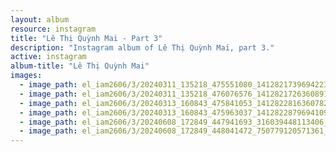 ```yaml
---
layout: album
resource: instagram
title: "Lê Thị Quỳnh Mai - Part 3"
description: "Instagram album of Lê Thị Quỳnh Mai, part 3."
active: instagram
album-title: "Lê Thị Quỳnh Mai"
images:
  - image_path: el_iam2606/3/20240311_135218_475551080_1412821739694223_1663810703835267859_n.jpg
  - image_path: el_iam2606/3/20240311_135218_476076576_1412821726360891_454861841055543637_n.jpg
  - image_path: el_iam2606/3/20240313_160843_475841053_1412822816360782_173822964577201696_n.jpg
  - image_path: el_iam2606/3/20240313_160843_475963037_1412822879694109_6127647758449230675_n.jpg
  - image_path: el_iam2606/3/20240608_172849_447941693_316039448113406_1128804434959739043_n.jpg
  - image_path: el_iam2606/3/20240608_172849_448041472_750779120571361_1916090035206825748_n.jpg
---
```

